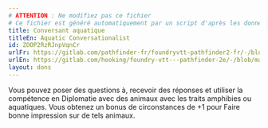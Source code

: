```yaml
---
# ATTENTION : Ne modifiez pas ce fichier
# Ce fichier est généré automatiquement par un script d'après les données du module Foundry VTT officiel et de sa traduction
title: Conversant aquatique
titleEn: Aquatic Conversationalist
id: ZOOP2RzRJnpVqnCr
urlFr: https://gitlab.com/pathfinder-fr/foundryvtt-pathfinder2-fr/-/blob/master/data/feats/ZOOP2RzRJnpVqnCr.htm
urlEn: https://gitlab.com/hooking/foundry-vtt---pathfinder-2e/-/blob/master/packs/data/feats.db/aquatic-conversationalist.json
layout: dons
---
```

Vous pouvez poser des questions à, recevoir des réponses et utiliser la compétence en Diplomatie avec des animaux avec les traits amphibies ou aquatiques. Vous obtenez un bonus de circonstances de +1 pour Faire bonne impression sur de tels animaux.
